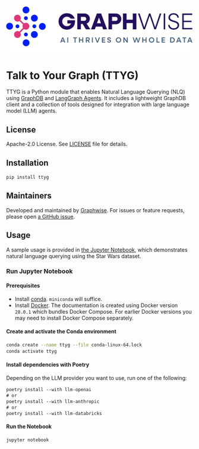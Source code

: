 <p align="center">
  <img alt="Graphwise Logo" src=".github/Graphwise_Logo.jpg">
</p>

# Talk to Your Graph (TTYG)

TTYG is a Python module that enables Natural Language Querying (NLQ) using [GraphDB](https://graphdb.ontotext.com/) and [LangGraph Agents](https://langchain-ai.github.io/langgraph/how-tos/create-react-agent/).
It includes a lightweight GraphDB client and a collection of tools designed for integration with large language model (LLM) agents.

## License

Apache-2.0 License. See [LICENSE](LICENSE) file for details.

## Installation

```bash
pip install ttyg
```

## Maintainers

Developed and maintained by [Graphwise](https://graphwise.ai/).
For issues or feature requests, please open [a GitHub issue](https://github.com/Ontotext-AD/ttyg-evaluation/issues).

## Usage

A sample usage is provided in [the Jupyter Notebook](jupyter_notebooks/NLQ_with_LangGraph_ReAct_Agents.ipynb), which demonstrates natural language querying using the Star Wars dataset.

### Run Jupyter Notebook

#### Prerequisites

- Install [conda](https://docs.conda.io/projects/conda/en/latest/user-guide/install/index.html). `miniconda` will suffice.
- Install [Docker](https://docs.docker.com/get-docker/). The documentation is created using Docker version `28.0.1` which bundles Docker Compose. For earlier Docker versions you may need to install Docker Compose separately.

#### Create and activate the Conda environment

```bash
conda create --name ttyg --file conda-linux-64.lock
conda activate ttyg
```

#### Install dependencies with Poetry

Depending on the LLM provider you want to use, run one of the following:

```
poetry install --with llm-openai
# or
poetry install --with llm-anthropic
# or
poetry install --with llm-databricks
```

#### Run the Notebook

```bash
jupyter notebook
```
